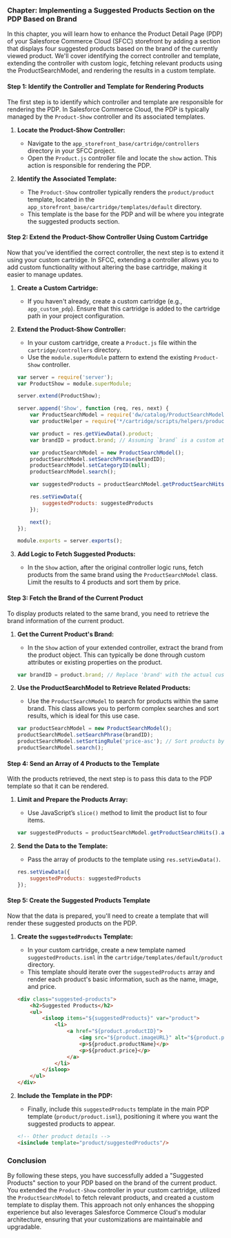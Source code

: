 ### Chapter: Implementing a Suggested Products Section on the PDP Based on Brand

In this chapter, you will learn how to enhance the Product Detail Page (PDP) of your Salesforce Commerce Cloud (SFCC) storefront by adding a section that displays four suggested products based on the brand of the currently viewed product. We'll cover identifying the correct controller and template, extending the controller with custom logic, fetching relevant products using the ProductSearchModel, and rendering the results in a custom template.

#### Step 1: Identify the Controller and Template for Rendering Products

The first step is to identify which controller and template are responsible for rendering the PDP. In Salesforce Commerce Cloud, the PDP is typically managed by the `Product-Show` controller and its associated templates.

1. **Locate the Product-Show Controller:**
   - Navigate to the `app_storefront_base/cartridge/controllers` directory in your SFCC project.
   - Open the `Product.js` controller file and locate the `show` action. This action is responsible for rendering the PDP.

2. **Identify the Associated Template:**
   - The `Product-Show` controller typically renders the `product/product` template, located in the `app_storefront_base/cartridge/templates/default` directory.
   - This template is the base for the PDP and will be where you integrate the suggested products section.

#### Step 2: Extend the Product-Show Controller Using Custom Cartridge

Now that you've identified the correct controller, the next step is to extend it using your custom cartridge. In SFCC, extending a controller allows you to add custom functionality without altering the base cartridge, making it easier to manage updates.

1. **Create a Custom Cartridge:**
   - If you haven't already, create a custom cartridge (e.g., `app_custom_pdp`). Ensure that this cartridge is added to the cartridge path in your project configuration.
   
2. **Extend the Product-Show Controller:**
   - In your custom cartridge, create a `Product.js` file within the `cartridge/controllers` directory.
   - Use the `module.superModule` pattern to extend the existing `Product-Show` controller.

   ```javascript
   var server = require('server');
   var ProductShow = module.superModule;

   server.extend(ProductShow);

   server.append('Show', function (req, res, next) {
       var ProductSearchModel = require('dw/catalog/ProductSearchModel');
       var productHelper = require('*/cartridge/scripts/helpers/productHelpers');

       var product = res.getViewData().product;
       var brandID = product.brand; // Assuming `brand` is a custom attribute on the product

       var productSearchModel = new ProductSearchModel();
       productSearchModel.setSearchPhrase(brandID);
       productSearchModel.setCategoryID(null);
       productSearchModel.search();

       var suggestedProducts = productSearchModel.getProductSearchHits().asList().toArray().slice(0, 4);

       res.setViewData({
           suggestedProducts: suggestedProducts
       });

       next();
   });

   module.exports = server.exports();
   ```

3. **Add Logic to Fetch Suggested Products:**
   - In the `Show` action, after the original controller logic runs, fetch products from the same brand using the `ProductSearchModel` class. Limit the results to 4 products and sort them by price.

#### Step 3: Fetch the Brand of the Current Product

To display products related to the same brand, you need to retrieve the brand information of the current product.

1. **Get the Current Product's Brand:**
   - In the `Show` action of your extended controller, extract the brand from the product object. This can typically be done through custom attributes or existing properties on the product.

   ```javascript
   var brandID = product.brand; // Replace 'brand' with the actual custom attribute ID if necessary
   ```

2. **Use the ProductSearchModel to Retrieve Related Products:**
   - Use the `ProductSearchModel` to search for products within the same brand. This class allows you to perform complex searches and sort results, which is ideal for this use case.

   ```javascript
   var productSearchModel = new ProductSearchModel();
   productSearchModel.setSearchPhrase(brandID);
   productSearchModel.setSortingRule('price-asc'); // Sort products by ascending price
   productSearchModel.search();
   ```

#### Step 4: Send an Array of 4 Products to the Template

With the products retrieved, the next step is to pass this data to the PDP template so that it can be rendered.

1. **Limit and Prepare the Products Array:**
   - Use JavaScript’s `slice()` method to limit the product list to four items.

   ```javascript
   var suggestedProducts = productSearchModel.getProductSearchHits().asList().toArray().slice(0, 4);
   ```

2. **Send the Data to the Template:**
   - Pass the array of products to the template using `res.setViewData()`.

   ```javascript
   res.setViewData({
       suggestedProducts: suggestedProducts
   });
   ```

#### Step 5: Create the Suggested Products Template

Now that the data is prepared, you'll need to create a template that will render these suggested products on the PDP.

1. **Create the `suggestedProducts` Template:**
   - In your custom cartridge, create a new template named `suggestedProducts.isml` in the `cartridge/templates/default/product` directory.
   - This template should iterate over the `suggestedProducts` array and render each product's basic information, such as the name, image, and price.

   ```html
   <div class="suggested-products">
       <h2>Suggested Products</h2>
       <ul>
           <isloop items="${suggestedProducts}" var="product">
               <li>
                   <a href="${product.productID}">
                       <img src="${product.imageURL}" alt="${product.productName}" />
                       <p>${product.productName}</p>
                       <p>${product.price}</p>
                   </a>
               </li>
           </isloop>
       </ul>
   </div>
   ```

2. **Include the Template in the PDP:**
   - Finally, include this `suggestedProducts` template in the main PDP template (`product/product.isml`), positioning it where you want the suggested products to appear.

   ```html
   <!-- Other product details -->
   <isinclude template="product/suggestedProducts"/>
   ```

### Conclusion

By following these steps, you have successfully added a "Suggested Products" section to your PDP based on the brand of the current product. You extended the `Product-Show` controller in your custom cartridge, utilized the `ProductSearchModel` to fetch relevant products, and created a custom template to display them. This approach not only enhances the shopping experience but also leverages Salesforce Commerce Cloud's modular architecture, ensuring that your customizations are maintainable and upgradable.
